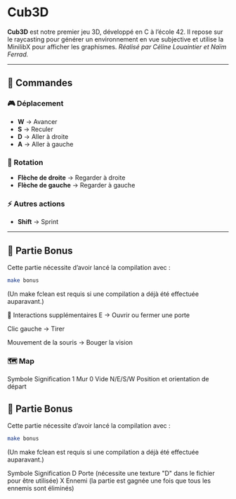 # Cub3D

**Cub3D** est notre premier jeu 3D, développé en C à l’école 42. Il repose sur le raycasting pour générer un environnement en vue subjective et utilise la MinilibX pour afficher les graphismes.
*Réalisé par Céline Louaintier et Naïm Ferrad.*

---

## 📌 Commandes

### 🎮 Déplacement  
- **W** → Avancer  
- **S** → Reculer  
- **D** → Aller à droite  
- **A** → Aller à gauche  

### 🔄 Rotation  
- **Flèche de droite** → Regarder à droite  
- **Flèche de gauche** → Regarder à gauche  

### ⚡ Autres actions  
- **Shift** → Sprint  

---

## 🎯 Partie Bonus  

Cette partie nécessite d’avoir lancé la compilation avec :  
```sh
make bonus
```
(Un make fclean est requis si une compilation a déjà été effectuée auparavant.)

🔹 Interactions supplémentaires
E → Ouvrir ou fermer une porte

Clic gauche → Tirer

Mouvement de la souris → Bouger la vision

### 🗺️ Map
Symbole	Signification
1	Mur
0	Vide
N/E/S/W	Position et orientation de départ

## 🎯 Partie Bonus  
Cette partie nécessite d’avoir lancé la compilation avec :

```sh
make bonus
```
(Un make fclean est requis si une compilation a déjà été effectuée auparavant.)

Symbole	Signification
D	Porte (nécessite une texture "D" dans le fichier pour être utilisée)
X	Ennemi (la partie est gagnée une fois que tous les ennemis sont éliminés)